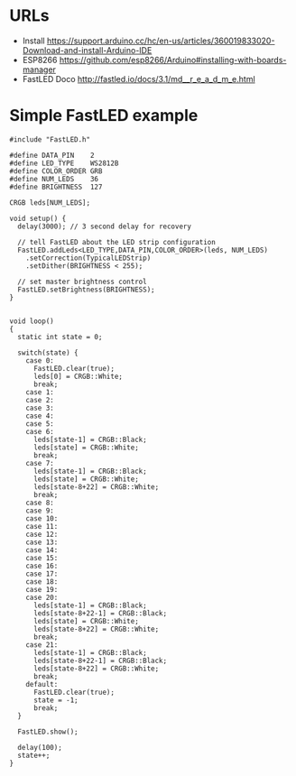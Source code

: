 # URLs
- Install https://support.arduino.cc/hc/en-us/articles/360019833020-Download-and-install-Arduino-IDE
- ESP8266 https://github.com/esp8266/Arduino#installing-with-boards-manager
- FastLED Doco http://fastled.io/docs/3.1/md__r_e_a_d_m_e.html

# Simple FastLED example
```
#include "FastLED.h"

#define DATA_PIN    2
#define LED_TYPE    WS2812B
#define COLOR_ORDER GRB
#define NUM_LEDS    36
#define BRIGHTNESS  127

CRGB leds[NUM_LEDS];

void setup() {
  delay(3000); // 3 second delay for recovery
  
  // tell FastLED about the LED strip configuration
  FastLED.addLeds<LED_TYPE,DATA_PIN,COLOR_ORDER>(leds, NUM_LEDS)
    .setCorrection(TypicalLEDStrip)
    .setDither(BRIGHTNESS < 255);

  // set master brightness control
  FastLED.setBrightness(BRIGHTNESS);
}


void loop()
{
  static int state = 0;

  switch(state) {
    case 0:
      FastLED.clear(true);
      leds[0] = CRGB::White;
      break;
    case 1:
    case 2:
    case 3:
    case 4:
    case 5:
    case 6:
      leds[state-1] = CRGB::Black;
      leds[state] = CRGB::White;
      break;
    case 7:
      leds[state-1] = CRGB::Black;
      leds[state] = CRGB::White;
      leds[state-8+22] = CRGB::White;
      break;
    case 8:
    case 9:
    case 10:
    case 11:
    case 12:
    case 13:
    case 14:
    case 15:
    case 16:
    case 17:
    case 18:
    case 19:
    case 20:
      leds[state-1] = CRGB::Black;
      leds[state-8+22-1] = CRGB::Black;
      leds[state] = CRGB::White;
      leds[state-8+22] = CRGB::White;
      break;
    case 21:
      leds[state-1] = CRGB::Black;
      leds[state-8+22-1] = CRGB::Black;
      leds[state-8+22] = CRGB::White;
      break;      
    default:
      FastLED.clear(true);
      state = -1;
      break;
  }
  
  FastLED.show();  

  delay(100);
  state++;
}
```
